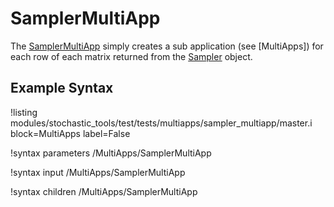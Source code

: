 # SamplerMultiApp
The [SamplerMultiApp](#) simply creates a sub application (see [MultiApps]) for each row of
each matrix returned from the [Sampler](stochastic_tools/index.md#samplers) object.

## Example Syntax
!listing modules/stochastic_tools/test/tests/multiapps/sampler_multiapp/master.i block=MultiApps label=False

!syntax parameters /MultiApps/SamplerMultiApp

!syntax input /MultiApps/SamplerMultiApp

!syntax children /MultiApps/SamplerMultiApp
